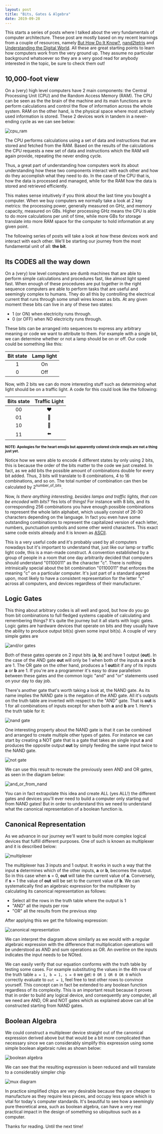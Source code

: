```yaml
---
layout: post
title: "Bits, Gates & Algebra"
date: 2019-09-28
---
```


This starts a series of posts where I talked about the very fundamentals of computer architecture. These post are mostly based on my recent learnings from a couple of resources, namely 
[But How Do It Know?](http://www.buthowdoitknow.com/index.html), [nand2tetris](https://www.coursera.org/learn/build-a-computer) and [Understanding the Digital World](https://press.princeton.edu/books/hardcover/9780691176543/understanding-the-digital-world). All these are great starting points to learn how computers work from the very ground up. They assume no particular background whatsoever so they are a very good read for anybody interested in the topic, be sure to check them out!

## 10,000-foot view

On a (very) high level computers have 2 main components: the Central Processing Unit (CPU) and the Random Access Memory (RAM). The CPU can be seen as the the brain of the machine and its main functions are to perform calculations and control the flow of information across the whole system. RAM on the other hand, is the physical space where most actively used information is stored. These 2 devices work in tandem in a never-ending cycle as we can see below:

![cpu_ram](https://eduardo-tutorial-videos.s3.us-east-2.amazonaws.com/blogs/computer_arch_1/cpu_ram.png)

The CPU performs calculations using a set of data and instructions that are stored and fetched from the RAM. Based on the results of the calculations the CPU requests a new set of data and instructions which the RAM will again provide, repeating the never ending cycle. 

Thus, a great part of understanding how computers work its about understanding how these two components interact with each other and how do they accomplish what they need to do. In the case of the CPU that is, how the data is processed and managed, while for the RAM how the data is stored and retrieved efficiently. 

This makes sense intuitively if you think about the last time you bought a computer. When we buy computers we normally take a look at 2 key metrics: the processing power, generally measured on GHz, and memory capacity, measured on GBs. Higher processing GHz means the CPU is able to do more calculations per unit of time, while more GBs for storage translate into more RAM space for the computer to hold information at any given point. 

The following series of posts will take a look at how these devices work and interact with each other. We'll be starting our journey from the most fundamental unit of all: **the bit**.

## Its CODES all the way down
On a (very) low level computers are dumb machines that are able to perform simple calculations and procedures fast, like almost light speed fast. When enough of these procedures are put together in the right sequence computers are able to perform tasks that are useful and seemingly complex to humans. They do all this by controlling the electrical current that runs through some small wires known as bits. At any given moment these bits can live in any of these two states:

- 1 (or ON) when electricity runs through.
- 0 (or OFF) when NO electricity runs through.

These bits can be arranged into sequences to express any arbitrary meaning or code we want to attribute to them. For example with a single bit, we can determine whether or not a lamp should be on or off. Our code could be something like this:

Bit state | Lamp light
:---:     | :---:
1         | On
0         | Off 

Now, with 2 bits we can do more interesting stuff such as determining what light should be on a traffic light. A code for this could look like the following:

Bits state | Traffic Light
:---:      | :---: 
00         | ❤️
01         | 💛
10         | 💚
11         | ⬅️

<sub><strong>NOTE: Apologies for the heart emojis but apparently colored circle emojis are not a thing just yet.</strong></sub>

Notice how we were able to encode 4 different states by only using 2 bits, this is because the order of the bits matter to the code we just created. In fact, as we add bits the possible amount of combinations double for every bit added. Thus, 3 bits will translate to 8 combinations, 4 to 16 combinations, and so on. The total number of combination can then be calculated by 2<sup>number_of_bits</sup>.

Now, *Is there anything interesting, besides lamps and traffic lights, that can be encoded with bits?* Yes lots of things! For instance with 8 bits, and its corresponding 256 combinations you have enough possible combinations to represent the whole latin alphabet, which usually consist of 26-30 characters depending on the language. In fact you even have some outstanding combinations to represent the capitalized version of each letter, numbers, punctuation symbols and some other weird characters. This exact same code exists already and it is known as [ASCII](https://www.ascii-code.com/).

This is a very useful code and it's probably used by all computers nowadays but it's important to understand that, just like our lamp or traffic light code, this is a man-made construct. A convention established by a group of people in a room that one day arbitrarily decided that computers should understand "01100011" as the character "c". There is nothing intrinsically special about the bit combination "01100011" that enforces the meaning "c" on a particular computer. It's just part of a standard agreed upon, most likely to have a consistent representation for the letter "c" across all computers, and devices regardless of their manufacturer.

## Logic Gates

This thing about arbitrary codes is all well and good, but how do you go from bit combinations to full fledged systems capable of calculating and remembering things? It's quite the journey but it all starts with logic gates. Logic gates are hardware devices that operate on bits and they usually have the ability to produce output bit(s) given some input bit(s). A couple of very simple gates are

![and/or gates](https://eduardo-tutorial-videos.s3.us-east-2.amazonaws.com/blogs/computer_arch_1/and_or.png)

Both of these gates operate on 2 input bits (**a**, **b**) and have 1 output (**out**). In the case of the AND gate **out** will only be 1 when both of the inputs **a** and **b** are 1. The OR gate on the other hand, produces a 1 **out**bit if any of its inputs **a** or **b** are 1. If you're are a programmer it's easy to draw parallelism between these gates and the common logic "and" and "or" statements used on your day to day job.

There's another gate that's worth taking a look at, the NAND gate. As its name implies the NAND gate is the negation of the AND gate. All it's outputs on the truth table are inverted with respect to the "AND" gate. That is **out** is 1 for all combinations of inputs except for when both **a** and **b** are 1. Here's the truth table for it:

![nand gate](https://eduardo-tutorial-videos.s3.us-east-2.amazonaws.com/blogs/computer_arch_1/nand.png)

One interesting property about the NAND gate is that it can be combined and arranged to create multiple other types of gates. For instance we can start by creating a NOT gate that is a gate that takes an single input **a** and produces the opposite output **out** by simply feeding the same input twice to the NAND gate. 

![not gate](https://eduardo-tutorial-videos.s3.us-east-2.amazonaws.com/blogs/computer_arch_1/not_from_nand.png)

We can use this result to recreate the previously seen AND and OR gates, as seen in the diagram below:

![and_or_from_nand](https://eduardo-tutorial-videos.s3.us-east-2.amazonaws.com/blogs/computer_arch_1/and_or_from_nand.png)

You can in fact extrapolate this idea and create ALL (yes ALL!) the different gates and devices you'll ever need to build a computer only starting out from NAND gates! But in order to understand this we need to understand what the canonical representation of a boolean function is.

## Canonical Representation

As we advance in our journey we'll want to build more complex logical devices that fulfill different purposes. One of such is known as multiplexer and it is described below:

![multiplexer](https://eduardo-tutorial-videos.s3.us-east-2.amazonaws.com/blogs/computer_arch_1/mux_truth_table.png)

The multiplexer has 3 inputs and 1 output. It works in such a way that the input **s** determines which of the other inputs, **a** or **b**, becomes the output. So in this case when **s** = 0, **out** will take the current value of **a**. Conversely, if **s** = 1 the value of **out** will be set to the current value of **b**. We can systematically find an algebraic expression for the multiplexer by calculating its canonical representation as follows:

- Select all the rows in the truth table where the output is 1
- "AND" all the inputs per row
- "OR" all the results from the previous step

After applying this we get the following expression:

![canonical representation](https://eduardo-tutorial-videos.s3.us-east-2.amazonaws.com/blogs/computer_arch_1/canonical_representation.png)

We can interpret the diagram above similarly as we would with a regular algebraic expression with the difference that multiplication operations will be understood as AND and sum operations as OR. An overline on the inputs indicates the input needs to be NOted. 

We can easily verify that our equation conforms with the truth table by testing some cases. For example substituting the values in the 4th row of the truth table `a = 1, b = 1, s = 0` we get: `0 OR 1 OR 0 OR 0` which correctly evaluate to `out = 1`, feel free to test other rows to convince yourself. This concept can in fact be extended to any boolean function regardless of its complexity. This is an important result because it proves that in order to build any logical device, and consequently any computer, all we need are AND, OR and NOT gates which as explained above can all be constructed starting from NAND gates.

## Boolean Algebra 

We could construct a multiplexer device straight out of the canonical expression derived above but that would be a bit more complicated than necessary since we can considerably simplify this expression using some simple boolean algebraic rules as shown below:

![boolean algebra](https://eduardo-tutorial-videos.s3.us-east-2.amazonaws.com/blogs/computer_arch_1/boolean_algebra.png)

We can see that the resulting expression is been reduced and will translate to a considerably simpler chip 

![mux diagram](https://eduardo-tutorial-videos.s3.us-east-2.amazonaws.com/blogs/computer_arch_1/+mux_diagram.png)

In practice simplified chips are very desirable because they are cheaper to manufacture as they require less pieces, and occupy less space which is vital for today's computer standards. It's beautiful to see how a seemingly pure theoretical area, such as boolean algebra, can have a very real practical impact in the design of something so ubiquitous such as a computer.

Thanks for reading. Until the next time! 